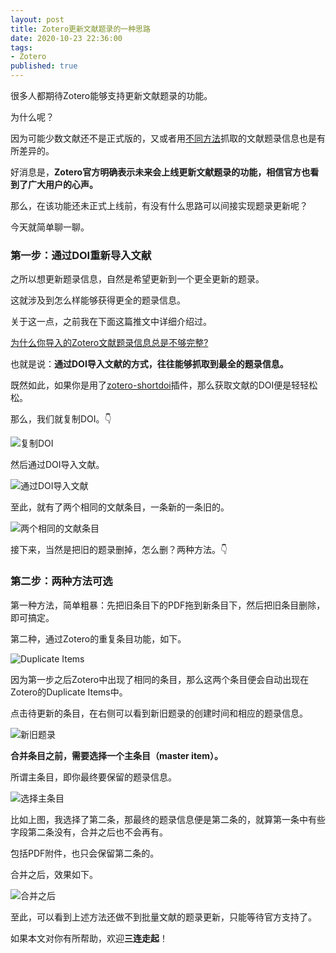 ```yaml
---
layout: post
title: Zotero更新文献题录的一种思路
date: 2020-10-23 22:36:00
tags: 
- Zotero
published: true
---
```




很多人都期待Zotero能够支持更新文献题录的功能。

为什么呢？

因为可能少数文献还不是正式版的，又或者用[不同方法](https://mp.weixin.qq.com/s/sF5Q8XGvYg0ERA7FFaoxmw)抓取的文献题录信息也是有所差异的。

好消息是，**Zotero官方明确表示未来会上线更新文献题录的功能，相信官方也看到了广大用户的心声。**

那么，在该功能还未正式上线前，有没有什么思路可以间接实现题录更新呢？

今天就简单聊一聊。

### 第一步：通过DOI重新导入文献

之所以想更新题录信息，自然是希望更新到一个更全更新的题录。

这就涉及到怎么样能够获得更全的题录信息。

关于这一点，之前我在下面这篇推文中详细介绍过。

[为什么你导入的Zotero文献题录信息总是不够完整\?](https://mp.weixin.qq.com/s/sF5Q8XGvYg0ERA7FFaoxmw)

也就是说：**通过DOI导入文献的方式，往往能够抓取到最全的题录信息。**

既然如此，如果你是用了[zotero-shortdoi](https://mp.weixin.qq.com/s/ddJ_liehAU0fJ7M8B-Hrzg)插件，那么获取文献的DOI便是轻轻松松。

那么，我们就复制DOI。👇

![复制DOI](https://figurebed-iseex.oss-cn-hangzhou.aliyuncs.com/img/20201022173358.png)

然后通过DOI导入文献。

![通过DOI导入文献](https://figurebed-iseex.oss-cn-hangzhou.aliyuncs.com/img/20201022173547.png)

至此，就有了两个相同的文献条目，一条新的一条旧的。

![两个相同的文献条目](https://figurebed-iseex.oss-cn-hangzhou.aliyuncs.com/img/20201022173610.png)

接下来，当然是把旧的题录删掉，怎么删？两种方法。👇

### 第二步：两种方法可选

第一种方法，简单粗暴：先把旧条目下的PDF拖到新条目下，然后把旧条目删除，即可搞定。

第二种，通过Zotero的重复条目功能，如下。

![Duplicate Items](https://figurebed-iseex.oss-cn-hangzhou.aliyuncs.com/img/20201022174143.png)

因为第一步之后Zotero中出现了相同的条目，那么这两个条目便会自动出现在Zotero的Duplicate Items中。

点击待更新的条目，在右侧可以看到新旧题录的创建时间和相应的题录信息。

![新旧题录](https://figurebed-iseex.oss-cn-hangzhou.aliyuncs.com/img/20201022174406.png)

**合并条目之前，需要选择一个主条目（master item）。**

所谓主条目，即你最终要保留的题录信息。

![选择主条目](https://figurebed-iseex.oss-cn-hangzhou.aliyuncs.com/img/20201022174406.png)

比如上图，我选择了第二条，那最终的题录信息便是第二条的，就算第一条中有些字段第二条没有，合并之后也不会再有。

包括PDF附件，也只会保留第二条的。

合并之后，效果如下。

![合并之后](https://figurebed-iseex.oss-cn-hangzhou.aliyuncs.com/img/20201022175219.png)

至此，可以看到上述方法还做不到批量文献的题录更新，只能等待官方支持了。

如果本文对你有所帮助，欢迎**三连走起**！
